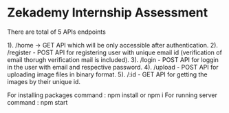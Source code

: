 # Zekademy Internship Assessment

There are total of 5 APIs endpoints

1). /home -> GET API which will be only accessible after authentication.
2). /register - POST API for registering user with unique email id (verification of email thorugh verification mail is included).
3). /login - POST API for loggin in the user with email and respective password.
4). /upload - POST API for uploading image files in binary format. 
5). /:id - GET API for getting the images by their unique id.


For installing packages command : npm install or npm i 
For running server command : npm start
